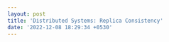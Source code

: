 ```yaml
---
layout: post
title: 'Distributed Systems: Replica Consistency'
date: '2022-12-08 18:29:34 +0530'
---
```

